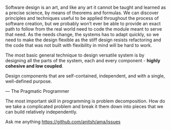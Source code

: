 Software design is an art, and like any art it cannot be taught and learned as a precise science, by means of theorems and formulas. We can discover principles and techniques useful to be applied throughout the process of software creation, but we probably won’t ever be able to provide an exact path to follow from the real world need to code the module meant to serve that need. As the needs change, the systems has to adapt quickly, so we need to make the design flexible as the stiff design resists refactoring and the code that was not built with flexibility in mind will be hard to work.

The most basic general technique to design versatile system is by designing all the parts of the system, each and every component - **highly cohesive and low coupled**. 

Design components that are self-contained, independent, and with a single, well-defined purpose. 

— The Pragmatic Programmer


The most important skill in programming is problem decomposition. How do we take a complicated problem and break it them down into pieces that we can build relatively independently.


Ask me anything https://github.com/anitsh/ama/issues
